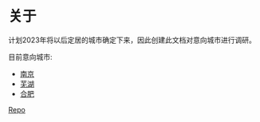 # 关于

计划2023年将以后定居的城市确定下来，因此创建此文档对意向城市进行调研。

目前意向城市:

- [南京](https://house.svenshen.com/nanjing/why.html)
- [芜湖](https://house.svenshen.com/wuhu/why.html)
- [合肥](https://house.svenshen.com/hefei/why.html)

[Repo](https://github.com/sven0219/house-guide)
